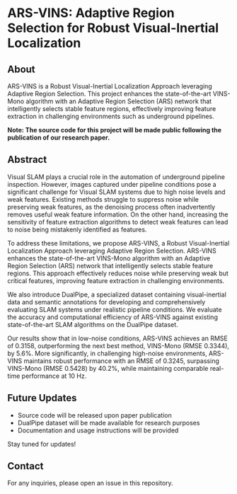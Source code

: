 # ARS-VINS: Adaptive Region Selection for Robust Visual-Inertial Localization

## About
ARS-VINS is a Robust Visual-Inertial Localization Approach leveraging Adaptive Region Selection. This project enhances the state-of-the-art VINS-Mono algorithm with an Adaptive Region Selection (ARS) network that intelligently selects stable feature regions, effectively improving feature extraction in challenging environments such as underground pipelines.

**Note: The source code for this project will be made public following the publication of our research paper.**

## Abstract
Visual SLAM plays a crucial role in the automation of underground pipeline inspection. However, images captured under pipeline conditions pose a significant challenge for Visual SLAM systems due to high noise levels and weak features. Existing methods struggle to suppress noise while preserving weak features, as the denoising process often inadvertently removes useful weak feature information. On the other hand, increasing the sensitivity of feature extraction algorithms to detect weak features can lead to noise being mistakenly identified as features. 

To address these limitations, we propose ARS-VINS, a Robust Visual-Inertial Localization Approach leveraging Adaptive Region Selection. ARS-VINS enhances the state-of-the-art VINS-Mono algorithm with an Adaptive Region Selection (ARS) network that intelligently selects stable feature regions. This approach effectively reduces noise while preserving weak but critical features, improving feature extraction in challenging environments. 

We also introduce DualPipe, a specialized dataset containing visual-inertial data and semantic annotations for developing and comprehensively evaluating SLAM systems under realistic pipeline conditions. We evaluate the accuracy and computational efficiency of ARS-VINS against existing state-of-the-art SLAM algorithms on the DualPipe dataset. 

Our results show that in low-noise conditions, ARS-VINS achieves an RMSE of 0.3158, outperforming the next best method, VINS-Mono (RMSE 0.3344), by 5.6%. More significantly, in challenging high-noise environments, ARS-VINS maintains robust performance with an RMSE of 0.3245, surpassing VINS-Mono (RMSE 0.5428) by 40.2%, while maintaining comparable real-time performance at 10 Hz.

## Future Updates
- Source code will be released upon paper publication
- DualPipe dataset will be made available for research purposes
- Documentation and usage instructions will be provided

Stay tuned for updates!

## Contact
For any inquiries, please open an issue in this repository.
